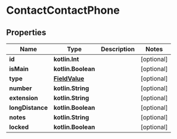 
# ContactContactPhone

## Properties
Name | Type | Description | Notes
------------ | ------------- | ------------- | -------------
**id** | **kotlin.Int** |  |  [optional]
**isMain** | **kotlin.Boolean** |  |  [optional]
**type** | [**FieldValue**](FieldValue.md) |  |  [optional]
**number** | **kotlin.String** |  |  [optional]
**extension** | **kotlin.String** |  |  [optional]
**longDistance** | **kotlin.Boolean** |  |  [optional]
**notes** | **kotlin.String** |  |  [optional]
**locked** | **kotlin.Boolean** |  |  [optional]



